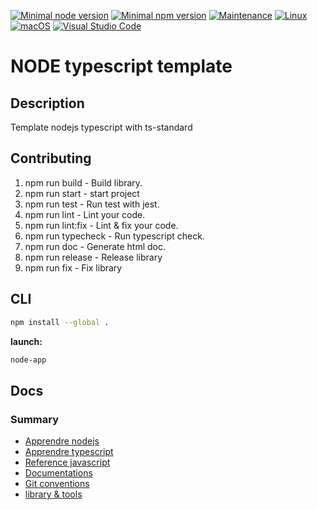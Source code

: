 [![Minimal node version](https://img.shields.io/static/v1?label=node&message=%3E=14.16&logo=node.js&color)](https://nodejs.org/about/releases/)
[![Minimal npm version](https://img.shields.io/static/v1?label=npm&message=%3E=6.14.12&logo=npm&color)](https://github.com/npm/cli/releases)
[![Maintenance](https://img.shields.io/badge/Maintained%3F-yes-green.svg)](https://GitHub.com/Naereen/StrapDown.js/graphs/commit-activity)
[![Linux](https://svgshare.com/i/Zhy.svg)](https://svgshare.com/i/Zhy.svg)
[![macOS](https://svgshare.com/i/ZjP.svg)](https://svgshare.com/i/ZjP.svg)
[![Visual Studio Code](https://img.shields.io/badge/--007ACC?logo=visual%20studio%20code&logoColor=ffffff)](https://code.visualstudio.com/)

# NODE typescript template

## Description

Template nodejs typescript with ts-standard

## Contributing

1. npm run build -  Build library.
2. npm run start - start project
3. npm run test - Run test with jest.
4. npm run lint - Lint your code.
5. npm run lint:fix - Lint & fix your code.
6. npm run typecheck - Run typescript check.
7. npm run doc - Generate html doc.
8. npm run release - Release library
9.  npm run fix - Fix library

## CLI

```bash
npm install --global .
```

**launch:**

```bash
node-app
```

## Docs

### Summary

- [Apprendre nodejs](https://github.com/stephendltg/nodebook)
- [Apprendre typescript](https://www.typescriptlang.org/fr/)
- [Reference javascript](https://developer.mozilla.org/fr/docs/Web/JavaScript/Reference)
- [Documentations](docs/index.html)
- [Git conventions](conventions.md)
- [library & tools](tools.md)
